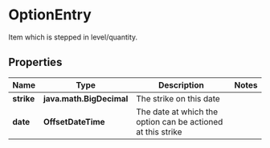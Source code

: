 

# OptionEntry

Item which is stepped in level/quantity.

## Properties

Name | Type | Description | Notes
------------ | ------------- | ------------- | -------------
**strike** | **java.math.BigDecimal** | The strike on this date | 
**date** | **OffsetDateTime** | The date at which the option can be actioned at this strike | 



